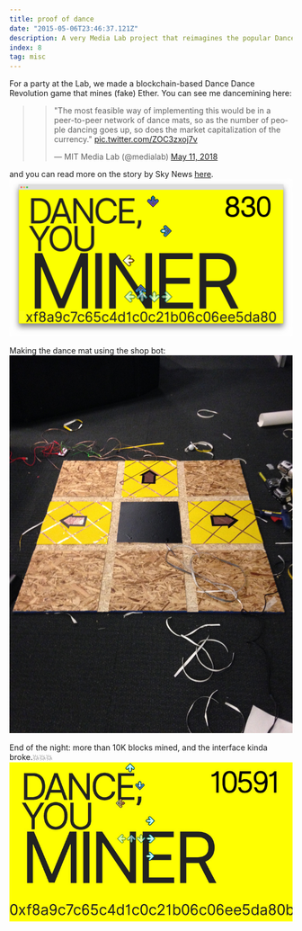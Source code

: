 ```yaml
---
title: proof of dance
date: "2015-05-06T23:46:37.121Z"
description: A very Media Lab project that reimagines the popular Dance Dance Revolution game in the age of blockchain. How much (fake) Ethereum can you mine by doing the dance moves right? It was quite the hit all times we set it up at the Lab.
index: 8
tag: misc
---
```


For a party at the Lab, we made a blockchain-based Dance Dance Revolution game that mines (fake) Ether. You can see me dancemining here:

> <blockquote class="twitter-tweet"><p lang="en" dir="ltr">&quot;The most feasible way of implementing this would be in a peer-to-peer network of dance mats, so as the number of people dancing goes up, so does the market capitalization of the currency.&quot; <a href="https://t.co/ZOC3zxoj7v">pic.twitter.com/ZOC3zxoj7v</a></p>&mdash; MIT Media Lab (@medialab) <a href="https://twitter.com/medialab/status/995030432163991552?ref_src=twsrc%5Etfw">May 11, 2018</a></blockquote>

and you can read more on the story by Sky News <a href="https://news.sky.com/story/in-the-future-youll-mine-cryptocurrency-by-dancing-11374514" target="_blank">here</a>.
![altcaption](proofofdance.png)

Making the dance mat using the shop bot:
![altcaption](proofofdance1.JPG)

End of the night: more than 10K blocks mined, and the interface kinda broke.💥💥💥
![altcaption](3.jpg)
